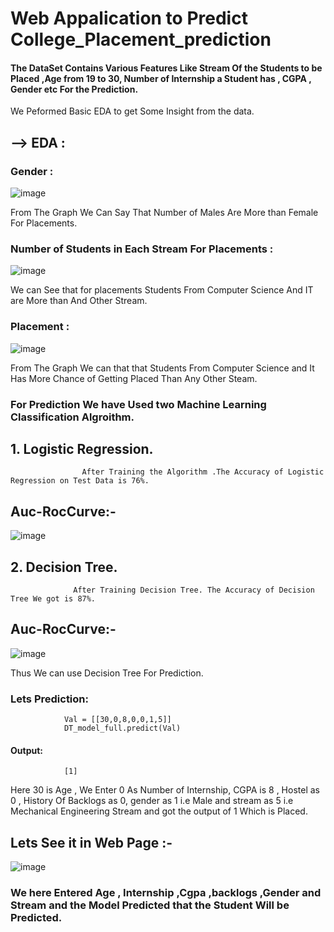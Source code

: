 # Web Appalication to Predict College_Placement_prediction

#### The DataSet Contains Various Features Like Stream Of the Students to be Placed ,Age from 19 to 30, Number of Internship a Student has , CGPA , Gender etc For the Prediction.
We Peformed Basic EDA to get Some Insight from the data.
## <b>--> EDA :</b>
### Gender :

![image](https://user-images.githubusercontent.com/25205826/132099743-887b54fb-047c-4434-9535-5b06cf757680.png)

From The Graph We Can Say That Number of Males Are More than Female For Placements.

### Number of Students in Each Stream For Placements :

![image](https://user-images.githubusercontent.com/25205826/132099840-def953a6-e1ed-42ac-a172-a32ce0821948.png)

We can See that for placements Students From Computer Science And IT are More than And Other Stream.

### Placement :

![image](https://user-images.githubusercontent.com/25205826/132099943-dfd3f647-91ac-483f-973e-99b7474ba201.png)

From The Graph We can that that Students From Computer Science and It Has More Chance of Getting Placed Than Any Other Steam.

### For Prediction We have Used two Machine Learning Classification Algroithm.
## 1. Logistic Regression.
                    After Training the Algorithm .The Accuracy of Logistic Regression on Test Data is 76%.
  ## Auc-RocCurve:-
  ![image](https://user-images.githubusercontent.com/25205826/132100145-29111d0f-e0cb-4aae-a749-c0f32bfdf748.png)
  
## 2. Decision Tree.
                  After Training Decision Tree. The Accuracy of Decision Tree We got is 87%.
  ## Auc-RocCurve:-                  
  ![image](https://user-images.githubusercontent.com/25205826/132100191-9dc8ad62-0ea4-45a0-9e93-c5a84f000835.png)
  
  Thus We can use Decision Tree For Prediction.
  
 ### Lets Prediction:
                Val = [[30,0,8,0,0,1,5]]
                DT_model_full.predict(Val)
 #### Output:
                [1]
 
 Here 30 is Age , We Enter 0 As Number of Internship, CGPA is 8 , Hostel as 0	, History Of Backlogs as 0, gender as 1 i.e Male and stream as 5 i.e Mechanical Engineering Stream and got the output of 1 Which is Placed.

## Lets See it in Web Page :-

![image](https://user-images.githubusercontent.com/25205826/132132063-c78561c9-0ba4-40a6-b696-50798bcd180f.png)

### We here Entered Age , Internship ,Cgpa ,backlogs ,Gender and Stream and the Model Predicted that the Student Will be Predicted.
